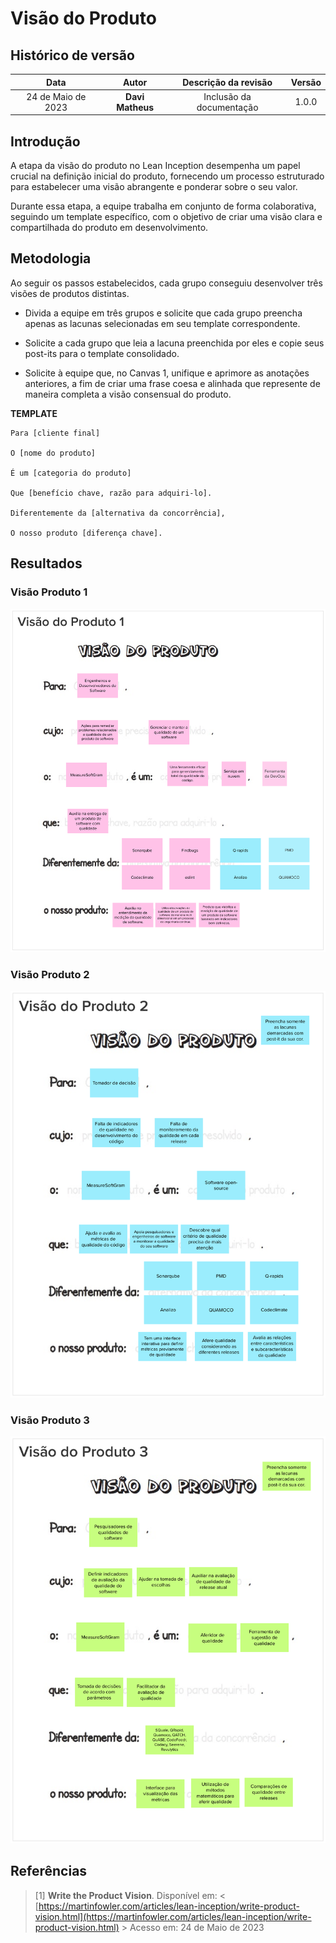 # Visão do Produto


## Histórico de versão

|        Data        |       Autor       |                  Descrição da revisão                  | Versão |
| :----------------: | :---------------: | :----------------------------------------------------: | :----: |
| 24 de Maio de 2023  | **Davi Matheus**  |                Inclusão da documentação                | 1.0.0  |


## Introdução


A etapa da visão do produto no Lean Inception desempenha um papel crucial na definição inicial do produto, fornecendo um processo estruturado para estabelecer uma visão abrangente e ponderar sobre o seu valor. 

Durante essa etapa, a equipe trabalha em conjunto de forma colaborativa, seguindo um template específico, com o objetivo de criar uma visão clara e compartilhada do produto em desenvolvimento.


## Metodologia

Ao seguir os passos estabelecidos, cada grupo conseguiu desenvolver três visões de produtos distintas.

- Divida a equipe em três grupos e solicite que cada grupo preencha apenas as lacunas selecionadas em seu template correspondente.

- Solicite a cada grupo que leia a lacuna preenchida por eles e copie seus post-its para o template consolidado.

- Solicite à equipe que, no Canvas 1, unifique e aprimore as anotações anteriores, a fim de criar uma frase coesa e alinhada que represente de maneira completa a visão consensual do produto.

**TEMPLATE** 

    Para [cliente final]

    O [nome do produto]

    É um [categoria do produto]

    Que [benefício chave, razão para adquiri-lo].

    Diferentemente da [alternativa da concorrência],

    O nosso produto [diferença chave].

## Resultados

### Visão Produto 1

![visão produto 1](../assets/lean_inception/visao-produto-1.png)

### Visão Produto 2

![visão produto 2](../assets/lean_inception/visao-produto-2.png)

### Visão Produto 3

![visão produto 3](../assets/lean_inception/visao-produto-3.png)

## Referências

> [1] <b>Write the Product Vision</b>. Disponível em: < [https://martinfowler.com/articles/lean-inception/write-product-vision.html](https://martinfowler.com/articles/lean-inception/write-product-vision.html) > Acesso em: 24 de Maio de 2023